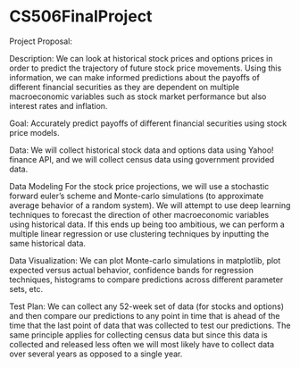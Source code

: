 # CS506FinalProject

Project Proposal:

Description: We can look at historical stock prices and options prices in order to predict the trajectory of future stock price movements. Using this information, we can make informed predictions about the payoffs of different financial securities as they are dependent on multiple macroeconomic variables such as stock market performance but also interest rates and inflation.

Goal: Accurately predict payoffs of different financial securities using stock price models.

Data: We will collect historical stock data and options data using Yahoo! finance API, and we will collect census data using government provided data.

Data Modeling For the stock price projections, we will use a stochastic forward euler’s scheme and Monte-carlo simulations (to approximate average behavior of a random system). We will attempt to use deep learning techniques to forecast the direction of other macroeconomic variables using historical data. If this ends up being too ambitious, we can perform a multiple linear regression or use clustering techniques by inputting the same historical data.

Data Visualization: We can plot Monte-carlo simulations in matplotlib, plot expected versus actual behavior, confidence bands for regression techniques, histograms to compare predictions across different parameter sets, etc.

Test Plan: We can collect any 52-week set of data (for stocks and options) and then compare our predictions to any point in time that is ahead of the time that the last point of data that was collected to test our predictions. The same principle applies for collecting census data but since this data is collected and released less often we will most likely have to collect data over several years as opposed to a single year.